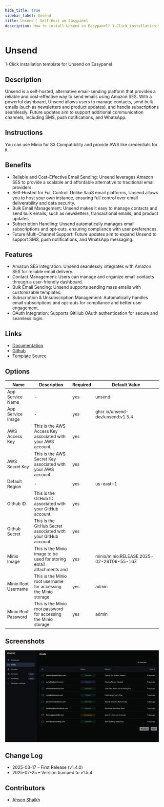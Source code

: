 ```yaml
---
hide_title: true
sidebar_label: Unsend
title: Unsend | Self-Host on Easypanel
description: How to install Unsend on Easypanel? 1-Click installation template for Unsend on Easypanel
---
```


<!-- generated -->

# Unsend

1-Click installation template for Unsend on Easypanel

## Description

Unsend is a self-hosted, alternative email-sending platform that provides a reliable and cost-effective way to send emails using Amazon SES. With a powerful dashboard, Unsend allows users to manage contacts, send bulk emails (such as newsletters and product updates), and handle subscriptions seamlessly. Future updates aim to support additional communication channels, including SMS, push notifications, and WhatsApp.

## Instructions

You can use Minio for S3 Compatibility and provide AWS like credentials for it.

## Benefits

- Reliable and Cost-Effective Email Sending: Unsend leverages Amazon SES to provide a scalable and affordable alternative to traditional email providers.
- Self-Hosted for Full Control: Unlike SaaS email platforms, Unsend allows you to host your own instance, ensuring full control over email deliverability and data security.
- Bulk Email Management: Unsend makes it easy to manage contacts and send bulk emails, such as newsletters, transactional emails, and product updates.
- Subscription Handling: Unsend automatically manages email subscriptions and opt-outs, ensuring compliance with user preferences.
- Future Multi-Channel Support: Future updates aim to expand Unsend to support SMS, push notifications, and WhatsApp messaging.

## Features

- Amazon SES Integration: Unsend seamlessly integrates with Amazon SES for reliable email delivery.
- Contact Management: Users can manage and organize email contacts through a user-friendly dashboard.
- Bulk Email Sending: Unsend supports sending mass emails with customizable templates.
- Subscription & Unsubscription Management: Automatically handles email subscriptions and opt-outs for compliance and better user engagement.
- OAuth Integration: Supports GitHub OAuth authentication for secure and seamless login.

## Links

- [Documentation](https://unsend.dev/)
- [Github](https://github.com/unsend-dev/unsend/tree/main)
- [Template Source](https://github.com/easypanel-io/templates/tree/main/templates/unsend)

## Options

Name | Description | Required | Default Value
-|-|-|-
App Service Name | - | yes | unsend
App Service Image | - | yes | ghcr.io/unsend-dev/unsend:v1.5.4
AWS Access Key | This is the AWS Access Key associated with your AWS account. | yes | 
AWS Secret Key | This is the AWS Secret Key associated with your AWS account. | yes | 
Default Region | - | yes | us-east-1
Github ID | This is the GitHub ID associated with your GitHub account. | yes | 
Github Secret | This is the GitHub Secret associated with your GitHub account. | yes | 
Minio Image | This is the Minio image to be used for storing email attachments and | yes | minio/minio:RELEASE.2025-02-28T09-55-16Z
Minio Root Username | This is the Minio root username for accessing the Minio storage. | yes | admin
Minio Root Password | This is the Minio root password for accessing the Minio storage. | yes | admin

## Screenshots

![Unsend Screenshot](./assets/screenshot.png)

## Change Log

- 2025-03-17 – First Release (v1.4.0)
- 2025-07-25 – Version bumped to v1.5.4

## Contributors

- [Ahson Shaikh](https://github.com/Ahson-Shaikh)
